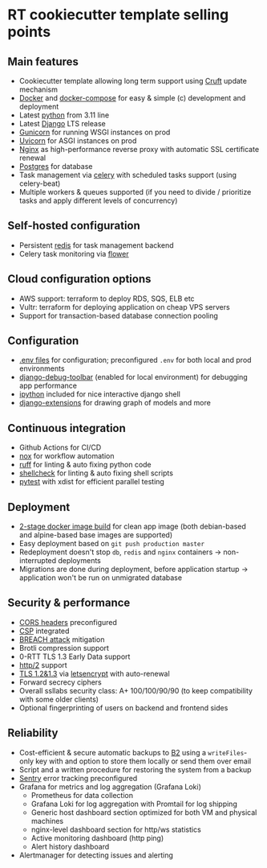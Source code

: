 # RT cookiecutter template selling points

## Main features

- Cookiecutter template allowing long term support using [Cruft](https://github.com/cruft/cruft) update mechanism
- [Docker](https://www.docker.com) and [docker-compose](https://docs.docker.com/compose/) for easy & simple (c) development and deployment
- Latest [python](https://www.python.org) from 3.11 line
- Latest [Django](https://www.djangoproject.com) LTS release
- [Gunicorn](https://gunicorn.org) for running WSGI instances on prod
- [Uvicorn](https://www.uvicorn.org) for ASGI instances on prod
- [Nginx](https://www.nginx.com) as high-performance reverse proxy with automatic SSL certificate renewal
- [Postgres](https://www.postgresql.org) for database
- Task management via [celery](https://docs.celeryproject.org) with scheduled tasks support (using celery-beat)
- Multiple workers & queues supported (if you need to divide / prioritize tasks and apply different levels of concurrency)

## Self-hosted configuration

- Persistent [redis](https://redis.io) for task management backend
- Celery task monitoring via [flower](https://flower.readthedocs.io/en/latest/)

## Cloud configuration options

- AWS support:
  terraform to deploy RDS, SQS, ELB etc
- Vultr: terraform for deploying application on cheap VPS servers
- Support for transaction-based database connection pooling

## Configuration

- [.env files](https://12factor.net/config) for configuration; preconfigured `.env` for both local and prod environments
- [django-debug-toolbar](https://django-debug-toolbar.readthedocs.io/en/latest/) (enabled for local environment) for debugging app performance
- [ipython](https://ipython.org) included for nice interactive django shell
- [django-extensions](https://django-extensions.readthedocs.io/en/latest/) for drawing graph of models and more

## Continuous integration

- Github Actions for CI/CD
- [nox](https://nox.thea.codes) for workflow automation
- [ruff](https://github.com/astral-sh/ruff) for linting & auto fixing python code
- [shellcheck](https://www.shellcheck.net) for linting & auto fixing shell scripts
- [pytest](https://docs.pytest.org) with xdist for efficient parallel testing

## Deployment

- [2-stage docker image build](https://docs.docker.com/develop/develop-images/multistage-build/) for clean app image (both debian-based and alpine-based base images are supported)
- Easy deployment based on `git push production master`
- Redeployment doesn't stop `db`, `redis` and `nginx` containers -> non-interrupted deployments
- Migrations are done during deployment, before application startup -> application won't be run on unmigrated database

## Security & performance

- [CORS headers](https://en.wikipedia.org/wiki/Cross-origin_resource_sharing) preconfigured
- [CSP](https://en.wikipedia.org/wiki/Content_Security_Policy) integrated
- [BREACH attack](https://en.wikipedia.org/wiki/BREACH) mitigation
- Brotli compression support
- 0-RTT TLS 1.3 Early Data support
- [http/2](https://en.wikipedia.org/wiki/HTTP/2) support
- [TLS 1.2&1.3](https://en.wikipedia.org/wiki/Transport_Layer_Security) via [letsencrypt](https://letsencrypt.org) with auto-renewal
- Forward secrecy ciphers
- Overall ssllabs security class:
  A+ 100/100/90/90 (to keep compatibility with some older clients)
- Optional fingerprinting of users on backend and frontend sides

## Reliability

- Cost-efficient & secure automatic backups to [B2](https://www.backblaze.com/b2/cloud-storage.html) using a `writeFiles`-only key with and option to store them locally or send them over email
- Script and a written procedure for restoring the system from a backup
- [Sentry](https://sentry.io) error tracking preconfigured
- Grafana for metrics and log aggregation (Grafana Loki)
  - Prometheus for data collection
  - Grafana Loki for log aggregation with Promtail for log shipping
  - Generic host dashboard section optimized for both VM and physical machines
  - nginx-level dashboard section for http/ws statistics
  - Active monitoring dashboard (http ping)
  - Alert history dashboard
- Alertmanager for detecting issues and alerting
